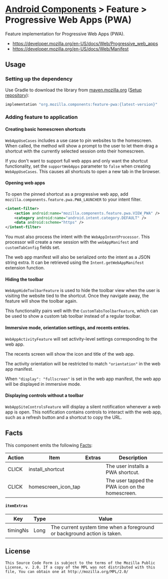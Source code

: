 # [Android Components](../../../README.md) > Feature > Progressive Web Apps (PWA)

Feature implementation for Progressive Web Apps (PWA).

- https://developer.mozilla.org/en-US/docs/Web/Progressive_web_apps
- https://developer.mozilla.org/en-US/docs/Web/Manifest

## Usage

### Setting up the dependency

Use Gradle to download the library from [maven.mozilla.org](https://maven.mozilla.org/) ([Setup repository](../../../README.md#maven-repository)):

```Groovy
implementation "org.mozilla.components:feature-pwa:{latest-version}"
```

### Adding feature to application

#### Creating basic homescreen shortcuts

`WebAppUseCases` includes a use case to pin websites to the homescreen. When called, the method will show a prompt to the user to let them drag a shortcut with the currently selected session onto their homescreen.

If you don't want to support full web apps and only want the shortcut functionality, set the `supportWebApps` parameter to `false` when creating `WebAppUseCases`. This causes all shortcuts to open a new tab in the browser.

#### Opening web apps

To open the pinned shortcut as a progressive web app, add `mozilla.components.feature.pwa.PWA_LAUNCHER` to your intent filter.

```xml
<intent-filter>
    <action android:name="mozilla.components.feature.pwa.VIEW_PWA" />
    <category android:name="android.intent.category.DEFAULT" />
    <data android:scheme="https" />
</intent-filter>
```

You must also process the intent with the `WebAppIntentProcessor`. This processor will create a new session with the `webAppManifest` and `customTabConfig` fields set.

The web app manifest will also be serialized onto the intent as a JSON string extra. It can be retrieved using the `Intent.getWebAppManifest` extension function.

#### Hiding the toolbar

`WebAppHideToolbarFeature` is used to hide the toolbar view when the user is visiting the website tied to the shortcut. Once they navigate away, the feature will show the toolbar again.

This functionality pairs well with the `CustomTabsToolbarFeature`, which can be used to show a custom tab toolbar instead of a regular toolbar.

#### Immersive mode, orientation settings, and recents entries.

`WebAppActivityFeature` will set activity-level settings corresponding to the web app.

The recents screen will show the icon and title of the web app.

The activity orientation will be restricted to match `"orientation"` in the web app manifest.

When `"display": "fullscreen"` is set in the web app manifest, the web app will be displayed in immersive mode.

#### Displaying controls without a toolbar

`WebAppSiteControlsFeature` will display a silent notification whenever a web app is open. This notification contains controls to interact with the web app, such as a refresh button and a shortcut to copy the URL.

## Facts

This component emits the following [Facts](../../support/base/README.md#Facts):

| Action | Item    | Extras         | Description                        |
|--------|---------|----------------|------------------------------------|
| CLICK  | install_shortcut  |   | The user installs a PWA shortcut. |
| CLICK  | homescreen_icon_tap  |   | The user tapped the PWA icon on the homescreen. |

#### `itemExtras`

| Key          | Type    | Value                             |
|--------------|---------|-----------------------------------|
| timingNs     | Long | The current system time when a foreground or background action is taken. |

## License

    This Source Code Form is subject to the terms of the Mozilla Public
    License, v. 2.0. If a copy of the MPL was not distributed with this
    file, You can obtain one at http://mozilla.org/MPL/2.0/
